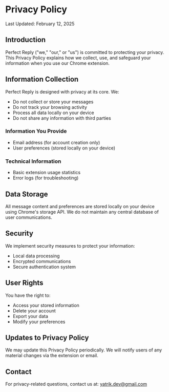 # Privacy Policy

Last Updated: February 12, 2025

## Introduction
Perfect Reply ("we," "our," or "us") is committed to protecting your privacy. This Privacy Policy explains how we collect, use, and safeguard your information when you use our Chrome extension.

## Information Collection
Perfect Reply is designed with privacy at its core. We:
- Do not collect or store your messages
- Do not track your browsing activity
- Process all data locally on your device
- Do not share any information with third parties

### Information You Provide
- Email address (for account creation only)
- User preferences (stored locally on your device)

### Technical Information
- Basic extension usage statistics
- Error logs (for troubleshooting)

## Data Storage
All message content and preferences are stored locally on your device using Chrome's storage API. We do not maintain any central database of user communications.

## Security
We implement security measures to protect your information:
- Local data processing
- Encrypted communications
- Secure authentication system

## User Rights
You have the right to:
- Access your stored information
- Delete your account
- Export your data
- Modify your preferences

## Updates to Privacy Policy
We may update this Privacy Policy periodically. We will notify users of any material changes via the extension or email.

## Contact
For privacy-related questions, contact us at: yatrik.dev@gmail.com